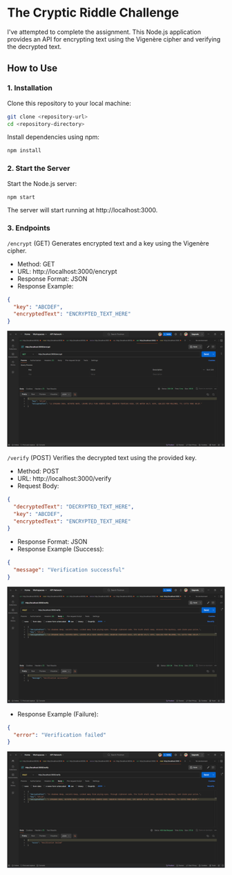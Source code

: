 # The Cryptic Riddle Challenge

I've attempted to complete the assignment. This Node.js application provides an API for encrypting text using the Vigenère cipher and verifying the decrypted text.

## How to Use

### 1. Installation

Clone this repository to your local machine:

```bash
git clone <repository-url>
cd <repository-directory>
```

Install dependencies using npm:

```bash
npm install
```

### 2. Start the Server

Start the Node.js server:

```bash
npm start
```

The server will start running at http://localhost:3000.

### 3. Endpoints

`/encrypt` (GET)
Generates encrypted text and a key using the Vigenère cipher.

- Method: GET
- URL: http://localhost:3000/encrypt
- Response Format: JSON
- Response Example:

```json
{
  "key": "ABCDEF",
  "encryptedText": "ENCRYPTED_TEXT_HERE"
}
```

![encrypt image](/encrypt.png)

`/verify` (POST)
Verifies the decrypted text using the provided key.

- Method: POST
- URL: http://localhost:3000/verify
- Request Body:

```json
{
  "decryptedText": "DECRYPTED_TEXT_HERE",
  "key": "ABCDEF",
  "encryptedText": "ENCRYPTED_TEXT_HERE"
}
```

- Response Format: JSON
- Response Example (Success):

```json
{
  "message": "Verification successful"
}
```

![decrypt success image](/decrypt-success.png)

- Response Example (Failure):

```json
{
  "error": "Verification failed"
}
```

![decrypt failed image](/decrypt-failed.png)